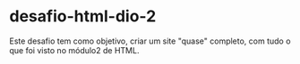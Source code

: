 # desafio-html-dio-2
Este desafio tem como objetivo, criar um site "quase" completo, com tudo o que foi visto no módulo2 de HTML. 
